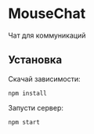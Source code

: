 # MouseChat
Чат для коммуникаций

## Установка
Скачай зависимости:
```
npm install
```
Запусти сервер:
```
npm start
```
